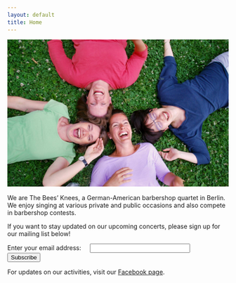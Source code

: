 ```yaml
---
layout: default
title: Home
---
```


![picture](/images/bees.jpg)

We are The Bees’ Knees, a German-American barbershop quartet in Berlin. We enjoy singing at various private and public occasions and also compete in barbershop contests.

If you want to stay updated on our upcoming concerts, please sign up for our mailing list below!

<form action="https://tinyletter.com/bumblebees" method="post" target="popupwindow" onsubmit="window.open('https://tinyletter.com/bumblebees', 'popupwindow', 'scrollbars=yes,width=800,height=600');return true"><p><label for="tlemail" style="margin-right:20px">Enter your email address:</label><input type="text" style="width:220px; margin-right:20px" name="email" id="tlemail" /><input type="hidden" value="1" name="embed"/><input type="submit" value="Subscribe" /></p></form>

For updates on our activities, visit our [Facebook page](https://www.facebook.com/theBK4Berlin/).
